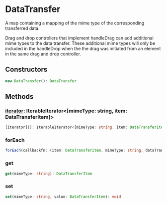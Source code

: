 # DataTransfer

A map containing a mapping of the mime type of the corresponding transferred data.

Drag and drop controllers that implement handleDrag can add additional mime types to the data transfer. These additional mime types will only be included in the handleDrop when the the drag was initiated from an element in the same drag and drop controller.

## Constructors

```typescript
new DataTransfer(): DataTransfer
```

## Methods

### [iterator](): IterableIterator<[mimeType: string, item: DataTransferItem]>

```typescript
[iterator](): IterableIterator<[mimeType: string, item: DataTransferItem]>
```

### forEach

```typescript
forEach(callbackfn: (item: DataTransferItem, mimeType: string, dataTransfer: DataTransfer) => void, thisArg?: any): void
```

### get

```typescript
get(mimeType: string): DataTransferItem
```

### set

```typescript
set(mimeType: string, value: DataTransferItem): void
```

